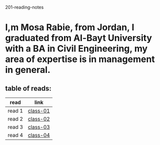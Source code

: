 201-reading-notes

# I,m Mosa Rabie, from Jordan, I graduated from Al-Bayt University with a BA in Civil Engineering, my area of ​​expertise is in management in general.


## table of reads:


| read        | link                   |
| ----------- | -----------            |
| read 1      | [class-01](class-01.md)|
| read 2      | [class-02](class-02.md)|
| read 3      | [class-03](class-03.md)|
| read 4      | [class-04](class-04.md)|